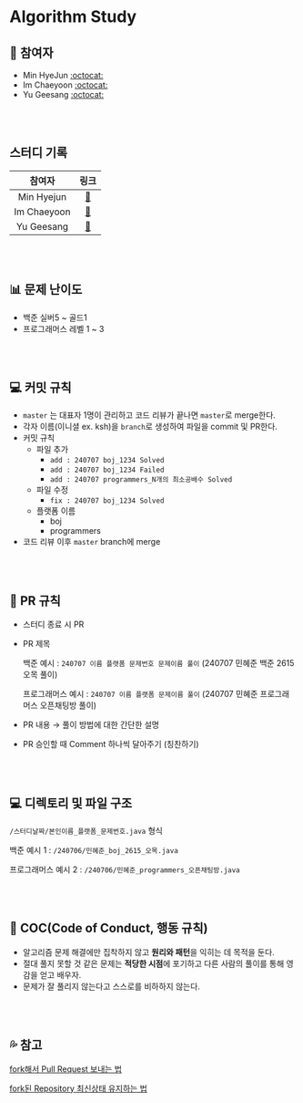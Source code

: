 # Algorithm Study

## 🐾 참여자 

- Min HyeJun [:octocat:](https://github.com/alsgpwns)  
- Im Chaeyoon [:octocat:]( )
- Yu Geesang [:octocat:]( )

<br>
<br>

## 스터디 기록

|    참여자    |         링크         |
| :----------: | :------------------: |
| Min Hyejun | [:link:](https://github.com/NextStep-Coders/main_repo/tree/main/hyejun) |
| Im Chaeyoon | [:link:](./hyejun/)  |
| Yu Geesang | [:link:](./hyejun/)  |

<br>
<br>

## 📊 문제 난이도

- 백준 실버5 ~ 골드1
- 프로그래머스 레벨 1 ~ 3

<br>

<br>

## 💻 커밋 규칙

- `master` 는 대표자 1명이 관리하고 코드 리뷰가 끝나면 `master`로 merge한다.
- 각자 이름(이니셜 ex. ksh)을 `branch`로 생성하여 파일을 commit 및 PR한다.
- 커밋 규칙
    - 파일 추가
        - `add : 240707 boj_1234 Solved`
        - `add : 240707 boj_1234 Failed`
        - `add : 240707 programmers_N개의 최소공배수 Solved`
    - 파일 수정
        - `fix : 240707 boj_1234 Solved`
    - 플랫폼 이름
        - boj
        - programmers
- 코드 리뷰 이후 `master` branch에 merge

<br>

<br>

## 🍴 PR 규칙

- 스터디 종료 시 PR

- PR 제목

  백준 예시  : `240707 이름 플랫폼 문제번호 문제이름 풀이`  (240707 민혜준 백준 2615 오목 풀이) 

  프로그래머스 예시  : `240707 이름 플랫폼 문제이름 풀이`  (240707 민혜준 프로그래머스 오픈채팅방 풀이)

- PR 내용 → 풀이 방법에 대한 간단한 설명

- PR 승인할 때 Comment 하나씩 달아주기 (칭찬하기)

<br>

<br>

## 💻 디렉토리 및 파일 구조

`/스터디날짜/본인이름_플랫폼_문제번호.java` 형식

백준 예시 1 : `/240706/민혜준_boj_2615_오목.java`

프로그래머스 예시 2 : `/240706/민혜준_programmers_오픈채팅방.java`

<br>

<br>

## 🧐 COC(Code of Conduct, 행동 규칙)

- 알고리즘 문제 해결에만 집착하지 않고 **원리와 패턴**을 익히는 데 목적을 둔다.
- 절대 풀지 못할 것 같은 문제는 **적당한 시점**에 포기하고 다른 사람의 풀이를 통해 영감을 얻고 배우자.
- 문제가 잘 풀리지 않는다고 스스로를 비하하지 않는다.


<br>

<br>

## 💦 참고

[fork해서 Pull Request 보내는 법](https://wayhome25.github.io/git/2017/07/08/git-first-pull-request-story/)

[fork된 Repository 최신상태 유지하는 법](https://jybaek.tistory.com/775)
